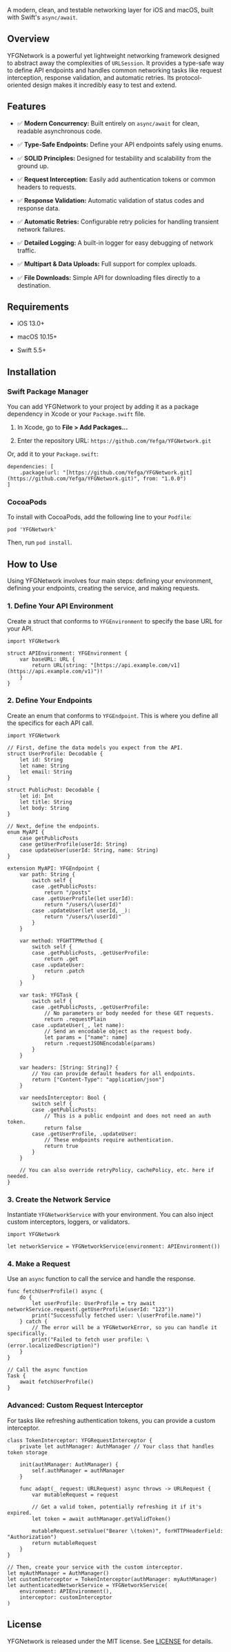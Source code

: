 A modern, clean, and testable networking layer for iOS and macOS, built with Swift's `async/await`.

## Overview

YFGNetwork is a powerful yet lightweight networking framework designed to abstract away the complexities of `URLSession`. It provides a type-safe way to define API endpoints and handles common networking tasks like request interception, response validation, and automatic retries. Its protocol-oriented design makes it incredibly easy to test and extend.

## Features

- ✅ **Modern Concurrency:** Built entirely on `async/await` for clean, readable asynchronous code.
    
- ✅ **Type-Safe Endpoints:** Define your API endpoints safely using enums.
    
- ✅ **SOLID Principles:** Designed for testability and scalability from the ground up.
    
- ✅ **Request Interception:** Easily add authentication tokens or common headers to requests.
    
- ✅ **Response Validation:** Automatic validation of status codes and response data.
    
- ✅ **Automatic Retries:** Configurable retry policies for handling transient network failures.
    
- ✅ **Detailed Logging:** A built-in logger for easy debugging of network traffic.
    
- ✅ **Multipart & Data Uploads:** Full support for complex uploads.
    
- ✅ **File Downloads:** Simple API for downloading files directly to a destination.
    

## Requirements

- iOS 13.0+
    
- macOS 10.15+
    
- Swift 5.5+
    

## Installation

### Swift Package Manager

You can add YFGNetwork to your project by adding it as a package dependency in Xcode or your `Package.swift` file.

1. In Xcode, go to **File > Add Packages...**
    
2. Enter the repository URL: `https://github.com/Yefga/YFGNetwork.git`
        

Or, add it to your `Package.swift`:

```
dependencies: [
    .package(url: "[https://github.com/Yefga/YFGNetwork.git](https://github.com/Yefga/YFGNetwork.git)", from: "1.0.0")
]
```

### CocoaPods

To install with CocoaPods, add the following line to your `Podfile`:

```
pod 'YFGNetwork'
```

Then, run `pod install`.

## How to Use

Using YFGNetwork involves four main steps: defining your environment, defining your endpoints, creating the service, and making requests.

### 1. Define Your API Environment

Create a struct that conforms to `YFGEnvironment` to specify the base URL for your API.

```
import YFGNetwork

struct APIEnvironment: YFGEnvironment {
    var baseURL: URL {
        return URL(string: "[https://api.example.com/v1](https://api.example.com/v1)")!
    }
}
```

### 2. Define Your Endpoints

Create an enum that conforms to `YFGEndpoint`. This is where you define all the specifics for each API call.

```
import YFGNetwork

// First, define the data models you expect from the API.
struct UserProfile: Decodable {
    let id: String
    let name: String
    let email: String
}

struct PublicPost: Decodable {
    let id: Int
    let title: String
    let body: String
}

// Next, define the endpoints.
enum MyAPI {
    case getPublicPosts
    case getUserProfile(userId: String)
    case updateUser(userId: String, name: String)
}

extension MyAPI: YFGEndpoint {
    var path: String {
        switch self {
        case .getPublicPosts:
            return "/posts"
        case .getUserProfile(let userId):
            return "/users/\(userId)"
        case .updateUser(let userId, _):
            return "/users/\(userId)"
        }
    }

    var method: YFGHTTPMethod {
        switch self {
        case .getPublicPosts, .getUserProfile:
            return .get
        case .updateUser:
            return .patch
        }
    }

    var task: YFGTask {
        switch self {
        case .getPublicPosts, .getUserProfile:
            // No parameters or body needed for these GET requests.
            return .requestPlain
        case .updateUser(_, let name):
            // Send an encodable object as the request body.
            let params = ["name": name]
            return .requestJSONEncodable(params)
        }
    }

    var headers: [String: String]? {
        // You can provide default headers for all endpoints.
        return ["Content-Type": "application/json"]
    }
    
    var needsInterceptor: Bool {
        switch self {
        case .getPublicPosts:
            // This is a public endpoint and does not need an auth token.
            return false
        case .getUserProfile, .updateUser:
            // These endpoints require authentication.
            return true
        }
    }
    
    // You can also override retryPolicy, cachePolicy, etc. here if needed.
}
```

### 3. Create the Network Service

Instantiate `YFGNetworkService` with your environment. You can also inject custom interceptors, loggers, or validators.

```
import YFGNetwork

let networkService = YFGNetworkService(environment: APIEnvironment())
```

### 4. Make a Request

Use an `async` function to call the service and handle the response.

```
func fetchUserProfile() async {
    do {
        let userProfile: UserProfile = try await networkService.request(.getUserProfile(userId: "123"))
        print("Successfully fetched user: \(userProfile.name)")
    } catch {
        // The error will be a YFGNetworkError, so you can handle it specifically.
        print("Failed to fetch user profile: \(error.localizedDescription)")
    }
}

// Call the async function
Task {
    await fetchUserProfile()
}
```

### Advanced: Custom Request Interceptor

For tasks like refreshing authentication tokens, you can provide a custom interceptor.

```
class TokenInterceptor: YFGRequestInterceptor {
    private let authManager: AuthManager // Your class that handles token storage

    init(authManager: AuthManager) {
        self.authManager = authManager
    }

    func adapt(_ request: URLRequest) async throws -> URLRequest {
        var mutableRequest = request
        
        // Get a valid token, potentially refreshing it if it's expired.
        let token = await authManager.getValidToken()
        
        mutableRequest.setValue("Bearer \(token)", forHTTPHeaderField: "Authorization")
        return mutableRequest
    }
}

// Then, create your service with the custom interceptor.
let myAuthManager = AuthManager()
let customInterceptor = TokenInterceptor(authManager: myAuthManager)
let authenticatedNetworkService = YFGNetworkService(
    environment: APIEnvironment(),
    interceptor: customInterceptor
)
```

## License

YFGNetwork is released under the MIT license. See [LICENSE](https://www.google.com/search?q=LICENSE "null") for details.

